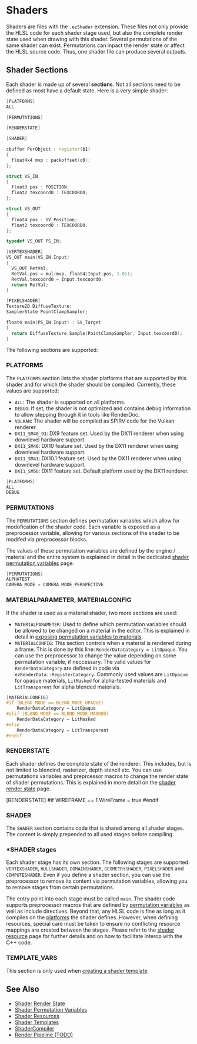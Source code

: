 # Shaders

Shaders are files with the `.ezShader` extension. These files not only provide the HLSL code for each shader stage used, but also the complete render state used when drawing with this shader. Several permutations of the same shader can exist. Permutations can inpact the render state or affect the HLSL source code. Thus, one shader file can produce several outputs.

## Shader Sections

Each shader is made up of several **sections**. Not all sections need to be defined as most have a default state. Here is a very simple shader:

```cpp
[PLATFORMS]
ALL

[PERMUTATIONS]

[RENDERSTATE]

[SHADER]

cbuffer PerObject : register(b1)
{
  float4x4 mvp : packoffset(c0);
};

struct VS_IN
{
  float3 pos : POSITION;
  float2 texcoord0 : TEXCOORD0;
};

struct VS_OUT
{
  float4 pos : SV_Position;
  float2 texcoord0 : TEXCOORD0;
};

typedef VS_OUT PS_IN;

[VERTEXSHADER]
VS_OUT main(VS_IN Input)
{
  VS_OUT RetVal;
  RetVal.pos = mul(mvp, float4(Input.pos, 1.0));
  RetVal.texcoord0 = Input.texcoord0;
  return RetVal;
}

[PIXELSHADER]
Texture2D DiffuseTexture;
SamplerState PointClampSampler;

float4 main(PS_IN Input) : SV_Target
{
  return DiffuseTexture.Sample(PointClampSampler, Input.texcoord0);
}
```

The following sections are supported:

### PLATFORMS

The `PLATFORMS` section lists the shader platforms that are supported by this shader and for which the shader should be compiled. Currently, these values are supported:
* `ALL`: The shader is supported on all platforms.
* `DEBUG`: If set, the shader is not optimized and contains debug information to allow stepping through it in tools like RenderDoc.
* `VULKAN`: The shader will be compiled as SPIRV code for the Vulkan renderer.
* `DX11_SM40_93`: DX9 feature set. Used by the DX11 renderer when using downlevel hardware support.
* `DX11_SM40`: DX10 feature set. Used by the DX11 renderer when using downlevel hardware support.
* `DX11_SM41`: DX10.1 feature set. Used by the DX11 renderer when using downlevel hardware support.
* `DX11_SM50`: DX11 feature set. Default platform used by the DX11 renderer.

```cpp
[PLATFORMS]
ALL
DEBUG
```

### PERMUTATIONS

The `PERMUTATIONS` section defines permutation variables which allow for modofication of the shader code. Each variable is exposed as a preprocessor variable, allowing for various sections of the shader to be modifed via preprocessor blocks. 

The values of these permutation variables are defined by the engine / material and the entire system is explained in detail in the dedicated [shader permutation variables](./shader-permutation-variables.md) page.

```cpp
[PERMUTATIONS]
ALPHATEST
CAMERA_MODE = CAMERA_MODE_PERSPECTIVE
```

### MATERIALPARAMETER, MATERIALCONFIG

If the shader is used as a material shader, two more sections are used:
* `MATERIALPARAMETER`: Used to define which permutation variables should be allowed to be changed on a material in the editor. This is explained in detail in [exposing permutation variables to materials](./shader-permutation-variables.md#exposing-permutations-to-materials).
* `MATERIALCONFIG`: This section controls when a material is rendered during a frame. This is done by this line: `RenderDataCategory = LitOpaque`. You can use the preprocessor to change the value depending on some permutation variable, if neccessary. The valid values for `RenderDataCategory` are defined in code via `ezRenderData::RegisterCategory`. Commonly used values are `LitOpaque` for opaque materials, `LitMasked` for alpha-tested materials and `LitTransparent` for alpha blended materials.

```cpp
[MATERIALCONFIG]
#if (BLEND_MODE == BLEND_MODE_OPAQUE)
    RenderDataCategory = LitOpaque
#elif (BLEND_MODE == BLEND_MODE_MASKED)
    RenderDataCategory = LitMasked
#else
    RenderDataCategory = LitTransparent
#endif
```

### RENDERSTATE

Each shader defines the complete state of the renderer. This includes, but is not limited to blendind, rasterizer, depth stencil etc. You can use permutations variables and preprcessor macros to change the render state of shader permutations.
This is explained in more detail on the [shader render state](./shader-render-state.md) page.

[RENDERSTATE]
#if WIREFRAME == 1
  WireFrame = true
#endif

### SHADER

The `SHADER` section contains code that is shared among all shader stages. The content is simply prepended to all used stages before compiling.

### *SHADER stages

Each shader stage has its own section. The following stages are supported: `VERTEXSHADER`, `HULLSHADER`, `DOMAINSHADER`, `GEOMETRYSHADER`, `PIXELSHADER` and `COMPUTESHADER`. Even if you define a shader section, you can use the preprocessor to remove its content via permutation variables, allowing you to remove stages from certain permutations.

The entry point into each stage must be called `main`. The shader code supports preprocessor macros that are defined by [permutation variables](./shader-permutation-variables.md) as well as include directives.
Beyond that, any HLSL code is fine as long as it compiles on the [platforms](#platforms) the shader defines. However, when defining resources, special care must be taken to ensure no conflicting resource mappings are created between the stages. Please refer to the [shader resource](./shaders-resources.md) page for further details and on how to facilitate interop with the C++ code.

### TEMPLATE_VARS

This section is only used when [creating a shader template](./shader-templates.md#adding-a-shader-template).

## See Also

* [Shader Render State](./shader-render-state.md)
* [Shader Permutation Variables](shader-permutation-variables.md)
* [Shader Resources](./shader-resources.md)
* [Shader Templates](shader-templates.md)
* [ShaderCompiler](../../tools/shadercompiler.md)
* [Render Pipeline (TODO)](../render-pipeline-overview.md)

